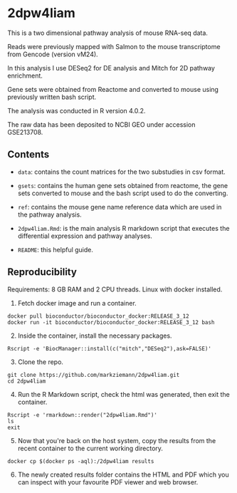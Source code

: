# 2dpw4liam

This is a two dimensional pathway analysis of mouse RNA-seq data. 

Reads were previously mapped with Salmon to the mouse transcriptome from Gencode (version vM24).

In this analysis I use DESeq2 for DE analysis and Mitch for 2D pathway enrichment.

Gene sets were obtained from Reactome and converted to mouse using previously written bash script.

The analysis was conducted in R version 4.0.2.

The raw data has been deposited to NCBI GEO under accession GSE213708.

## Contents

* `data`: contains the count matrices for the two substudies in csv format.

* `gsets`: contains the human gene sets obtained from reactome, the gene sets converted to mouse
and the bash script used to do the converting.

* `ref`: contains the mouse gene name reference data which are used in the pathway analysis.

* `2dpw4liam.Rmd`: is the main analysis R markdown script that executes the differential expression
and pathway analyses.

* `README`: this helpful guide.

## Reproducibility

Requirements: 8 GB RAM and 2 CPU threads. Linux with docker installed.

1. Fetch docker image and run a container.

```
docker pull bioconductor/bioconductor_docker:RELEASE_3_12
docker run -it bioconductor/bioconductor_docker:RELEASE_3_12 bash
```

2. Inside the container, install the necessary packages.

```
Rscript -e 'BiocManager::install(c("mitch","DESeq2"),ask=FALSE)'
```

3. Clone the repo.

```
git clone https://github.com/markziemann/2dpw4liam.git
cd 2dpw4liam
```

4. Run the R Markdown script, check the html was generated, then exit the container.

```
Rscript -e 'rmarkdown::render("2dpw4liam.Rmd")'
ls
exit
```

5. Now that you're back on the host system, copy the results from the recent container to the current
working directory.

```
docker cp $(docker ps -aql):/2dpw4liam results
```

6. The newly created results folder contains the HTML and PDF which you can inspect with your favourite
PDF viewer and web browser.
